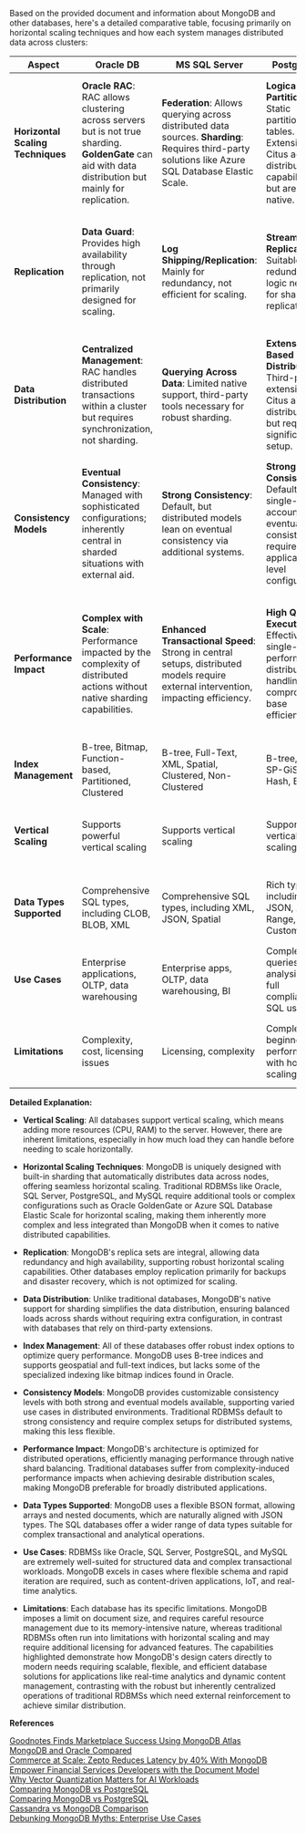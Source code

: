 Based on the provided document and information about MongoDB and other databases, here's a detailed comparative table, focusing primarily on horizontal scaling techniques and how each system manages distributed data across clusters:

| Aspect                        | Oracle DB                                                              | MS SQL Server                                                          | PostgreSQL                                                             | MySQL                                                                 | MongoDB                                                              |
|-------------------------------|------------------------------------------------------------------------|------------------------------------------------------------------------|------------------------------------------------------------------------|------------------------------------------------------------------------|----------------------------------------------------------------------|
| **Horizontal Scaling Techniques** | **Oracle RAC**: RAC allows clustering across servers but is not true sharding. **GoldenGate** can aid with data distribution but mainly for replication. | **Federation**: Allows querying across distributed data sources. **Sharding**: Requires third-party solutions like Azure SQL Database Elastic Scale. | **Logical Partitioning**: Static partitioning of tables. Extensions like Citus add distributed capabilities but are not native. | **MySQL Cluster**: Offers NDB storage engine for sharding. **Vitess**: A powerful external framework for large scale. | **Built-in Sharding**: Automatically splits data across nodes in a cluster, offering true horizontal scaling without external tools. |
| **Replication**               | **Data Guard**: Provides high availability through replication, not primarily designed for scaling. | **Log Shipping/Replication**: Mainly for redundancy, not efficient for scaling. | **Streaming Replication**: Suitable for redundancy, logic needed for sharded replication. | **Master-Slave & Multi-Master**: Available, but sharding requires additional setup. | **Replica Sets**: Core feature; enables high availability with automatic failover, integral to distributed operations. |
| **Data Distribution**         | **Centralized Management**: RAC handles distributed transactions within a cluster but requires synchronization, not sharding. | **Querying Across Data**: Limited native support, third-party tools necessary for robust sharding. | **Extension-Based Distribution**: Third-party extensions like Citus aid distribution but require significant setup. | **Manual Configuration**: MySQL Cluster handles some distribution; Vitess dramatically enhances this with complex setups. | **Native Sharding**: Effortlessly distributes and balances data across shards in a cluster, central to MongoDB's architecture. |
| **Consistency Models**        | **Eventual Consistency**: Managed with sophisticated configurations; inherently central in sharded situations with external aid. | **Strong Consistency**: Default, but distributed models lean on eventual consistency via additional systems. | **Strong Consistency**: Defaults to single-node accounting; eventual consistency requires application-level configurations. | **Mixed Consistency**: Primarily strong, but MySQL Cluster allows eventual consistency adjustments. | **Tunable Consistency**: Customizable per operation; both strong and eventual consistency models supported natively. |
| **Performance Impact**        | **Complex with Scale**: Performance impacted by the complexity of distributed actions without native sharding capabilities. | **Enhanced Transactional Speed**: Strong in central setups, distributed models require external intervention, impacting efficiency. | **High Query Execution**: Effective single-node performance; distributed handling can compromise base efficiency. | **Transactionally High**: Sturdy single-node; efficient distributed models require external tuning via setups like Vitess. | **Optimized for Distribution**: High performance tailored for distributed setups, reducing load via shard balancing effectively. |
| **Index Management**     | B-tree, Bitmap, Function-based, Partitioned, Clustered   | B-tree, Full-Text, XML, Spatial, Clustered, Non-Clustered | B-tree, GiST, SP-GiST, GIN, Hash, BRIN                  | B-tree, Full-text, Spatial, Clustered, Non-Clustered    | B-tree, Geospatial, Full-text                          |
| **Vertical Scaling**     | Supports powerful vertical scaling                       | Supports vertical scaling                                | Supports vertical scaling                                | Supports vertical scaling with limitations               | Vertical scaling limited by document size and memory  |
| **Data Types Supported** | Comprehensive SQL types, including CLOB, BLOB, XML       | Comprehensive SQL types, including XML, JSON, Spatial    | Rich types including JSON, Array, Range, Custom types    | Full SQL type list including JSON, Spatial              | JSON-like BSON, includes arrays, embedded documents   |
| **Use Cases**            | Enterprise applications, OLTP, data warehousing          | Enterprise apps, OLTP, data warehousing, BI              | Complex queries, analysis, BI, full compliance SQL use   | Web applications, e-commerce, small-medium data stores  | Document stores, real-time analytics, content management|
| **Limitations**          | Complexity, cost, licensing issues                       | Licensing, complexity                                    | Complexity for beginners, performance with horizontal scaling | Limited horizontal scalability, licensing for Enterprise edition | No joins or foreign keys, memory intensive            |

**Detailed Explanation:**
- **Vertical Scaling**: All databases support vertical scaling, which means adding more resources (CPU, RAM) to the server. However, there are inherent limitations, especially in how much load they can handle before needing to scale horizontally.

- **Horizontal Scaling Techniques**: MongoDB is uniquely designed with built-in sharding that automatically distributes data across nodes, offering seamless horizontal scaling. Traditional RDBMSs like Oracle, SQL Server, PostgreSQL, and MySQL require additional tools or complex configurations such as Oracle GoldenGate or Azure SQL Database Elastic Scale for horizontal scaling, making them inherently more complex and less integrated than MongoDB when it comes to native distributed capabilities.

- **Replication**: MongoDB's replica sets are integral, allowing data redundancy and high availability, supporting robust horizontal scaling capabilities. Other databases employ replication primarily for backups and disaster recovery, which is not optimized for scaling.

- **Data Distribution**: Unlike traditional databases, MongoDB's native support for sharding simplifies the data distribution, ensuring balanced loads across shards without requiring extra configuration, in contrast with databases that rely on third-party extensions.

- **Index Management**: All of these databases offer robust index options to optimize query performance. MongoDB uses B-tree indices and supports geospatial and full-text indices, but lacks some of the specialized indexing like bitmap indices found in Oracle.

- **Consistency Models**: MongoDB provides customizable consistency levels with both strong and eventual models available, supporting varied use cases in distributed environments. Traditional RDBMSs default to strong consistency and require complex setups for distributed systems, making this less flexible.

- **Performance Impact**: MongoDB's architecture is optimized for distributed operations, efficiently managing performance through native shard balancing. Traditional databases suffer from complexity-induced performance impacts when achieving desirable distribution scales, making MongoDB preferable for broadly distributed applications.

- **Data Types Supported**: MongoDB uses a flexible BSON format, allowing arrays and nested documents, which are naturally aligned with JSON types. The SQL databases offer a wider range of data types suitable for complex transactional and analytical operations.

- **Use Cases**: RDBMSs like Oracle, SQL Server, PostgreSQL, and MySQL are extremely well-suited for structured data and complex transactional workloads. MongoDB excels in cases where flexible schema and rapid iteration are required, such as content-driven applications, IoT, and real-time analytics.

- **Limitations**: Each database has its specific limitations. MongoDB imposes a limit on document size, and requires careful resource management due to its memory-intensive nature, whereas traditional RDBMSs often run into limitations with horizontal scaling and may require additional licensing for advanced features.
The capabilities highlighted demonstrate how MongoDB's design caters directly to modern needs requiring scalable, flexible, and efficient database solutions for applications like real-time analytics and dynamic content management, contrasting with the robust but inherently centralized operations of traditional RDBMSs which need external reinforcement to achieve similar distribution.  
  
**References**  
  
[Goodnotes Finds Marketplace Success Using MongoDB Atlas](https://www.mongodb.com/blog/post/goodnotes-finds-marketplace-success-using-mongodb-atlas)  
[MongoDB and Oracle Compared](https://www.mongodb.com/resources/compare/mongodb-oracle)  
[Commerce at Scale: Zepto Reduces Latency by 40% With MongoDB](https://www.mongodb.com/blog/post/commerce-scale-zepto-reduces-latency-by-40-percent-mongodb)  
[Empower Financial Services Developers with the Document Model](https://www.mongodb.com/blog/post/empower-financial-services-developers-with-document-model)  
[Why Vector Quantization Matters for AI Workloads](https://www.mongodb.com/blog/post/why-vector-quantization-matters-for-ai-workloads)  
[Comparing MongoDB vs PostgreSQL    ](https://www.mongodb.com/resources/compare/mongodb-postgresql)  
[Comparing MongoDB vs PostgreSQL    ](https://www.mongodb.com/resources/compare/mongodb-postgresql)  
[Cassandra vs MongoDB Comparison](https://www.mongodb.com/resources/compare/cassandra-vs-mongodb)  
[Debunking MongoDB Myths: Enterprise Use Cases](https://www.mongodb.com/blog/post/debunking-mongodb-myths-enterprise-use-cases)